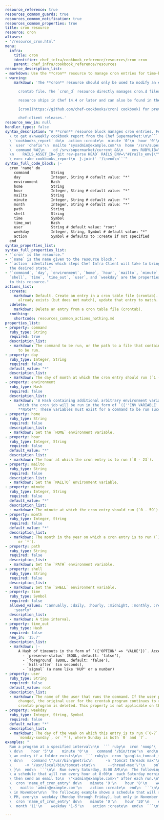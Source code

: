 ```yaml
---
resource_reference: true
resources_common_guards: true
resources_common_notification: true
resources_common_properties: true
title: cron resource
resource: cron
aliases:
- "/resource_cron.html"
menu:
  infra:
    title: cron
    identifier: chef_infra/cookbook_reference/resources/cron cron
    parent: chef_infra/cookbook_reference/resources
resource_description_list:
- markdown: Use the **cron** resource to manage cron entries for time-based job scheduling.
- warning:
    markdown: 'The **cron** resource should only be used to modify an entry in a

      crontab file. The `cron_d` resource directly manages cron.d files. This

      resource ships in Chef 14.4 or later and can also be found in the

      [cron](https://github.com/chef-cookbooks/cron) cookbook) for previous

      chef-client releases.'
resource_new_in: null
handler_types: false
syntax_description: "A **cron** resource block manages cron entries. For example,\
  \ to get a\nweekly cookbook report from the Chef Supermarket:\n\n``` ruby\ncron\
  \ 'cookbooks_report' do\n  action :create\n  minute '0'\n  hour '0'\n  weekday '1'\n\
  \  user 'chefio'\n  mailto 'sysadmin@example.com'\n  home '/srv/supermarket/shared/system'\n\
  \  command %W{\n    cd /srv/supermarket/current &&\n    env RUBYLIB=\"/srv/supermarket/current/lib\"\
  \n    RAILS_ASSET_ID=`git rev-parse HEAD` RAILS_ENV=\"#{rails_env}\"\n    bundle\
  \ exec rake cookbooks_report\n  }.join(' ')\nend\n```"
syntax_full_code_block: |-
  cron 'name' do
    command          String
    day              Integer, String # default value: "*"
    environment      Hash
    home             String
    hour             Integer, String # default value: "*"
    mailto           String
    minute           Integer, String # default value: "*"
    month            Integer, String # default value: "*"
    path             String
    shell            String
    time             Symbol
    time_out         Hash
    user             String # default value: "root"
    weekday          Integer, String, Symbol # default value: "*"
    action           Symbol # defaults to :create if not specified
  end
syntax_properties_list: 
syntax_full_properties_list:
- "`cron` is the resource."
- "`name` is the name given to the resource block."
- "`action` identifies which steps Chef Infra Client will take to bring the node into
  the desired state."
- "`command`, `day`, `environment`, `home`, `hour`, `mailto`, `minute`, `month`, `path`,
  `shell`, `time`, `time_out`, `user`, and `weekday` are the properties available
  to this resource."
actions_list:
  :create:
    markdown: Default. Create an entry in a cron table file (crontab). If an entry
      already exists (but does not match), update that entry to match.
  :delete:
    markdown: Delete an entry from a cron table file (crontab).
  :nothing:
    shortcode: resources_common_actions_nothing.md
properties_list:
- property: command
  ruby_type: String
  required: true
  description_list:
  - markdown: The command to be run, or the path to a file that contains the command
      to be run.
- property: day
  ruby_type: Integer, String
  required: false
  default_value: "*"
  description_list:
  - markdown: The day of month at which the cron entry should run (`1 - 31`).
- property: environment
  ruby_type: Hash
  required: false
  description_list:
  - markdown: 'A Hash containing additional arbitrary environment variables under
      which the cron job will be run in the form of `({''ENV_VARIABLE'' => ''VALUE''})`.
      **Note**: These variables must exist for a command to be run successfully.'
- property: home
  ruby_type: String
  required: false
  description_list:
  - markdown: Set the `HOME` environment variable.
- property: hour
  ruby_type: Integer, String
  required: false
  default_value: "*"
  description_list:
  - markdown: The hour at which the cron entry is to run (`0 - 23`).
- property: mailto
  ruby_type: String
  required: false
  description_list:
  - markdown: Set the `MAILTO` environment variable.
- property: minute
  ruby_type: Integer, String
  required: false
  default_value: "*"
  description_list:
  - markdown: The minute at which the cron entry should run (`0 - 59`).
- property: month
  ruby_type: Integer, String
  required: false
  default_value: "*"
  description_list:
  - markdown: The month in the year on which a cron entry is to run (`1 - 12`, `jan-dec`,
      or `*`).
- property: path
  ruby_type: String
  required: false
  description_list:
  - markdown: Set the `PATH` environment variable.
- property: shell
  ruby_type: String
  required: false
  description_list:
  - markdown: Set the `SHELL` environment variable.
- property: time
  ruby_type: Symbol
  required: false
  allowed_values: ":annually, :daily, :hourly, :midnight, :monthly, :reboot, :weekly,
    :yearly"
  description_list:
  - markdown: A time interval.
- property: time_out
  ruby_type: Hash
  required: false
  new_in: '15.7'
  description_list:
  - markdown: |-
      A Hash of timeouts in the form of `({'OPTION' => 'VALUE'})`. Accepted valid options are:
        - `preserve-status` (BOOL, default: 'false'),
        - `foreground` (BOOL, default: 'false'),
        - `kill-after` (in seconds),
        - `signal` (a name like 'HUP' or a number)
- property: user
  ruby_type: String
  required: false
  default_value: root
  description_list:
  - markdown: The name of the user that runs the command. If the user property is
      changed, the original user for the crontab program continues to run until that
      crontab program is deleted. This property is not applicable on the AIX platform.
- property: weekday
  ruby_type: Integer, String, Symbol
  required: false
  default_value: "*"
  description_list:
  - markdown: The day of the week on which this entry is to run (`0-7`, `mon-sun`,
      `monday-sunday`, or `*`), where Sunday is both `0` and `7`.
examples: "
  Run a program at a specified interval\n\n  ``` ruby\n  cron 'noop'\
  \ do\n    hour '5'\n    minute '0'\n    command '/bin/true'\n  end\n  ```\n\n  Run\
  \ an entry if a folder exists\n\n  ``` ruby\n  cron 'ganglia_tomcat_thread_max'\
  \ do\n    command \"/usr/bin/gmetric\n      -n 'tomcat threads max'\n      -t uint32\n\
  \      -v '/usr/local/bin/tomcat-stat\n      --thread-max'\"\n    only_if { ::File.exist?('/home/jboss')\
  \ }\n  end\n  ```\n\n  Run every Saturday, 8:00 AM\n\n  The following example shows\
  \ a schedule that will run every hour at 8:00\n  each Saturday morning, and will\
  \ then send an email to\n  \"<admin@example.com>\" after each run.\n\n  ``` ruby\n\
  \  cron 'name_of_cron_entry' do\n    minute '0'\n    hour '8'\n    weekday '6'\n\
  \    mailto 'admin@example.com'\n    action :create\n  end\n  ```\n\n  Run only\
  \ in November\n\n  The following example shows a schedule that will run at 8:00\
  \ PM, every\n  weekday (Monday through Friday), but only in November:\n\n  ``` ruby\n\
  \  cron 'name_of_cron_entry' do\n    minute '0'\n    hour '20'\n    day '*'\n  \
  \  month '11'\n    weekday '1-5'\n    action :create\n  end\n  ```\n"

---
```

